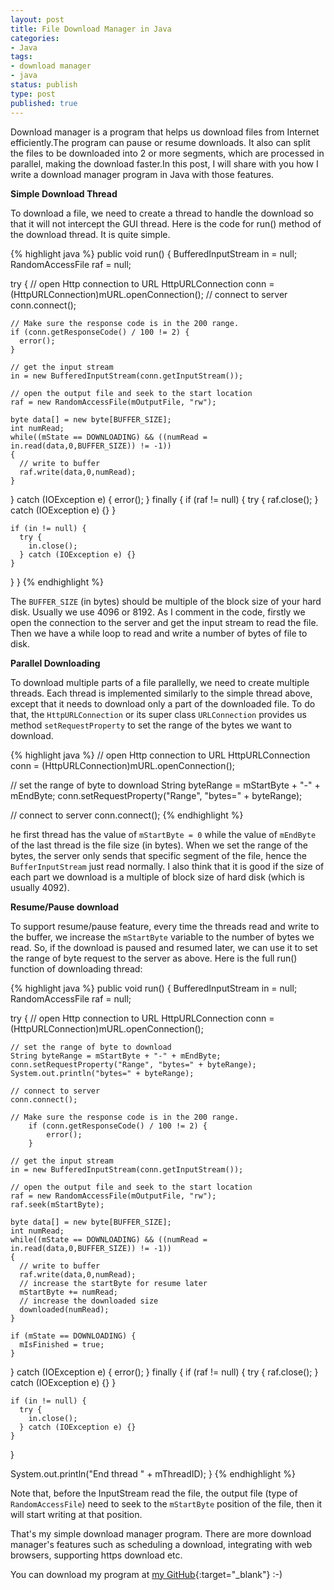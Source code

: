 ```yaml
---
layout: post
title: File Download Manager in Java
categories:
- Java
tags:
- download manager
- java
status: publish
type: post
published: true
---
```


Download manager is a program that helps us download files from Internet
efficiently.The program can pause or resume downloads. It also can split the
files to be downloaded into 2 or more segments, which are processed in parallel,
making the download faster.In this post, I will share with you how I write a
download manager program in Java with those features.

**Simple Download Thread**

To download a file, we need to create a thread to handle the download so that
it will not intercept the GUI thread. Here is the code for run() method of
the download thread. It is quite simple.

{% highlight java %}
public void run() {
  BufferedInputStream in = null;
  RandomAccessFile raf = null;

  try {
    // open Http connection to URL
    HttpURLConnection conn = (HttpURLConnection)mURL.openConnection();
    // connect to server
    conn.connect();

    // Make sure the response code is in the 200 range.
    if (conn.getResponseCode() / 100 != 2) {
      error();
    }

    // get the input stream
    in = new BufferedInputStream(conn.getInputStream());

    // open the output file and seek to the start location
    raf = new RandomAccessFile(mOutputFile, "rw");

    byte data[] = new byte[BUFFER_SIZE];
    int numRead;
    while((mState == DOWNLOADING) && ((numRead = in.read(data,0,BUFFER_SIZE)) != -1))
    {
      // write to buffer
      raf.write(data,0,numRead);
    }

  } catch (IOException e) {
    error();
  } finally {
    if (raf != null) {
      try {
        raf.close();
      } catch (IOException e) {}
    }

    if (in != null) {
      try {
        in.close();
      } catch (IOException e) {}
    }
  }
}
{% endhighlight %}

The `BUFFER_SIZE` (in bytes) should be multiple of the block size of your
hard disk. Usually we use 4096 or 8192. As I comment in the code, firstly we
open the connection to the server and get the input stream to read the file.
Then we have a while loop to read and write a number of bytes of file to disk.

**Parallel Downloading**

To download multiple parts of a file parallelly, we need to create multiple
threads. Each thread is implemented similarly to the simple thread above, except
that it needs to download only a part of the downloaded file. To do that, the
`HttpURLConnection` or its super class `URLConnection` provides us method
`setRequestProperty` to set the range of the bytes we want to download.

{% highlight java %}
// open Http connection to URL
HttpURLConnection conn = (HttpURLConnection)mURL.openConnection();

// set the range of byte to download
String byteRange = mStartByte + "-" + mEndByte;
conn.setRequestProperty("Range", "bytes=" + byteRange);

// connect to server
conn.connect();
{% endhighlight %}

he first thread has the value of `mStartByte = 0` while the value of `mEndByte`
of the last thread is the file size (in bytes). When we set the range of the
bytes, the server only sends that specific segment of the file, hence the
`BufferInputStream` just read normally. I also think that it is good if the size
of each part we download is a multiple of block size of hard disk (which is
usually 4092).

**Resume/Pause download**

To support resume/pause feature, every time the threads read and write to the
buffer, we increase the `mStartByte` variable to the number of bytes we read.
So, if the download is paused and resumed later, we can use it to set the range
of byte request to the server as above. Here is the full run() function of
downloading thread:

{% highlight java %}
public void run() {
  BufferedInputStream in = null;
  RandomAccessFile raf = null;

  try {
    // open Http connection to URL
    HttpURLConnection conn = (HttpURLConnection)mURL.openConnection();

    // set the range of byte to download
    String byteRange = mStartByte + "-" + mEndByte;
    conn.setRequestProperty("Range", "bytes=" + byteRange);
    System.out.println("bytes=" + byteRange);

    // connect to server
    conn.connect();

    // Make sure the response code is in the 200 range.
        if (conn.getResponseCode() / 100 != 2) {
            error();
        }

    // get the input stream
    in = new BufferedInputStream(conn.getInputStream());

    // open the output file and seek to the start location
    raf = new RandomAccessFile(mOutputFile, "rw");
    raf.seek(mStartByte);

    byte data[] = new byte[BUFFER_SIZE];
    int numRead;
    while((mState == DOWNLOADING) && ((numRead = in.read(data,0,BUFFER_SIZE)) != -1))
    {
      // write to buffer
      raf.write(data,0,numRead);
      // increase the startByte for resume later
      mStartByte += numRead;
      // increase the downloaded size
      downloaded(numRead);
    }

    if (mState == DOWNLOADING) {
      mIsFinished = true;
    }
  } catch (IOException e) {
    error();
  } finally {
    if (raf != null) {
      try {
        raf.close();
      } catch (IOException e) {}
    }

    if (in != null) {
      try {
        in.close();
      } catch (IOException e) {}
    }
  }

  System.out.println("End thread " + mThreadID);
}
{% endhighlight %}

Note that, before the InputStream read the file, the output file (type of
`RandomAccessFile`) need to seek to the `mStartByte` position of the file,
then it will start writing at that position.

That's my simple download manager program. There are more download manager's
features such as scheduling a download, integrating with web browsers,
supporting https download etc.

You can download my program at [my GitHub][DownloadManagerGitHub]{:target="_blank"} :-)

[DownloadManagerGitHub]: https://github.com/luugiathuy/Java-Download-Manager
